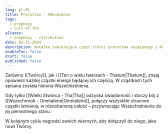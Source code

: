 ```yaml
---
lang: pl-PL
title: Proroctwo - Odkupienie
tags:
  - prophecy
  - cult-of-tha
aliases:
  - prophecy - retribution
date: 02-11-2024
description: Notatka zawierająca część treści proroctwa związanego z Kultem Wielkiego Tha.
enableToc: false
draft: false
published: false
---
```

Zarówno [[Twórcy]], jak i [[Ten o wielu twarzach - Thatum|Thatum]], znają opowieść każdej cząstki energii będącej ich częścią. 
W cząstkach tych spisana została historia Wszechistnienia.

Gdy tylko [[Wielki Stwórca - Tha|Tha]] odzyska świadomość i stoczy bój z [[Wszechmrok - Omniatene|Omniatene]], połączy wszystkie utracone cząstki istnienia, w różnobarwną całość – przywracając Wszechistnienie do jej pierwotnego stanu.

W kolejnym cyklu nagrodzi swoich wiernych, aby dołączyli do niego, jako nowi Twórcy.
